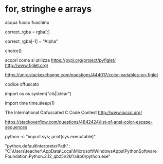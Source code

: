 # for, stringhe e arrays

acqua fuoco fuochino

correct_rgba = rgba[:]

correct_rgba[-1] = "Alpha"

choice()



scopri come si utilizza 
https://pypi.org/project/pyfiglet/
http://www.figlet.org/

https://unix.stackexchange.com/questions/444017/color-variables-on-figlet

codice offuscato

import os
os.system("cls||clear")

import time
time.sleep(1)

The International Obfuscated C Code Contest 
http://www.ioccc.org/


https://stackoverflow.com/questions/4842424/list-of-ansi-color-escape-sequences


python -c "import sys; print(sys.executable)"

  "python.defaultInterpreterPath": "C:\\Users\\teacher\\AppData\\Local\\Microsoft\\WindowsApps\\PythonSoftwareFoundation.Python.3.12_qbz5n2kfra8p0\\python.exe"
